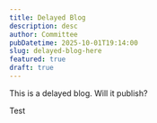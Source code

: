 ```yaml
---
title: Delayed Blog
description: desc
author: Committee
pubDatetime: 2025-10-01T19:14:00
slug: delayed-blog-here
featured: true
draft: true
---
```

This is a delayed blog. Will it publish?

Test